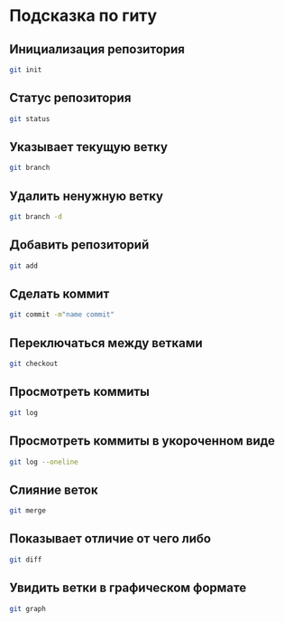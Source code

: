 # Подсказка по гиту

## Инициализация репозитория

```sh
git init
```

## Статус репозитория

```sh
git status
```
## Указывает текущую ветку
```sh
git branch
```
## Удалить ненужную ветку
```sh
git branch -d
```
## Добавить репозиторий
```sh
git add
```
## Сделать коммит
```sh
git commit -m"name commit"
```
## Переключаться между ветками
```sh
git checkout 
```
## Просмотреть коммиты
```sh
git log
```
## Просмотреть коммиты в укороченном виде
```sh
git log --oneline
```
## Слияние веток
```sh
git merge
```
## Показывает отличие от чего либо
```sh
git diff
```
## Увидить ветки в графическом формате
```sh
git graph
```

